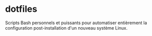 # dotfiles
Scripts Bash personnels et puissants pour automatiser entièrement la configuration post-installation d'un nouveau système Linux.

